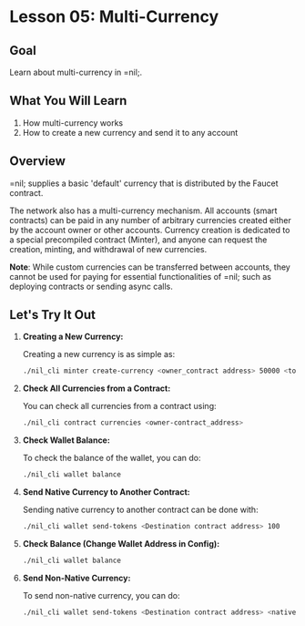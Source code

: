 # Lesson 05: Multi-Currency

## Goal

Learn about multi-currency in =nil;.

## What You Will Learn

1. How multi-currency works
2. How to create a new currency and send it to any account

## Overview

=nil; supplies a basic 'default' currency that is distributed by the Faucet contract.

The network also has a multi-currency mechanism. All accounts (smart contracts) can be paid in any number of arbitrary currencies created either by the account owner or other accounts. Currency creation is dedicated to a special precompiled contract (Minter), and anyone can request the creation, minting, and withdrawal of new currencies.

**Note**: While custom currencies can be transferred between accounts, they cannot be used for paying for essential functionalities of =nil; such as deploying contracts or sending async calls.

## Let's Try It Out

1. **Creating a New Currency:**

   Creating a new currency is as simple as:
   ```bash
   ./nil_cli minter create-currency <owner_contract address> 50000 <token_name> --withdraw
   ```

2. **Check All Currencies from a Contract:**

   You can check all currencies from a contract using:
   ```bash
   ./nil_cli contract currencies <owner-contract_address>
   ```

3. **Check Wallet Balance:**

   To check the balance of the wallet, you can do:
   ```bash
   ./nil_cli wallet balance
   ```

4. **Send Native Currency to Another Contract:**

   Sending native currency to another contract can be done with:
   ```bash
   ./nil_cli wallet send-tokens <Destination contract address> 100
   ```

5. **Check Balance (Change Wallet Address in Config):**

   ```bash
   ./nil_cli wallet balance
   ```

6. **Send Non-Native Currency:**

   To send non-native currency, you can do:
   ```bash
   ./nil_cli wallet send-tokens <Destination contract address> <native currency> --token <id>=value
   ```

